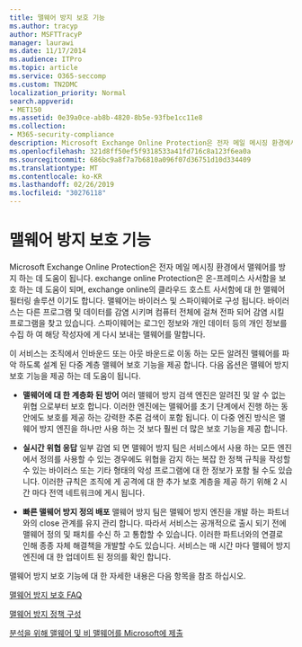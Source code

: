 ```yaml
---
title: 맬웨어 방지 보호 기능
ms.author: tracyp
author: MSFTTracyP
manager: laurawi
ms.date: 11/17/2014
ms.audience: ITPro
ms.topic: article
ms.service: O365-seccomp
ms.custom: TN2DMC
localization_priority: Normal
search.appverid:
- MET150
ms.assetid: 0e39a0ce-ab8b-4820-8b5e-93fbe1cc11e8
ms.collection:
- M365-security-compliance
description: Microsoft Exchange Online Protection은 전자 메일 메시징 환경에서 맬웨어를 방지 하는 데 도움이 됩니다. 맬웨어는 바이러스 및 스파이웨어로 구성 됩니다. 바이러스는 다른 프로그램 및 데이터를 감염 시키며 컴퓨터 전체에 걸쳐 전파 되어 감염 시킬 프로그램을 찾고 있습니다. 스파이웨어는 로그인 정보와 개인 데이터 등의 개인 정보를 수집 하 여 해당 작성자에 게 다시 보내는 맬웨어를 말합니다.
ms.openlocfilehash: 321d8ff50ef5f9318533a41fd716c8a123f6ea0a
ms.sourcegitcommit: 686bc9a8f7a7b6810a096f07d36751d10d334409
ms.translationtype: MT
ms.contentlocale: ko-KR
ms.lasthandoff: 02/26/2019
ms.locfileid: "30276118"
---
```

# <a name="anti-malware-protection"></a>맬웨어 방지 보호 기능

Microsoft Exchange Online Protection은 전자 메일 메시징 환경에서 맬웨어를 방지 하는 데 도움이 됩니다. exchange online Protection은 온-프레미스 사서함을 보호 하는 데 도움이 되며, exchange online의 클라우드 호스트 사서함에 대 한 맬웨어 필터링 솔루션 이기도 합니다. 맬웨어는 바이러스 및 스파이웨어로 구성 됩니다. 바이러스는 다른 프로그램 및 데이터를 감염 시키며 컴퓨터 전체에 걸쳐 전파 되어 감염 시킬 프로그램을 찾고 있습니다. 스파이웨어는 로그인 정보와 개인 데이터 등의 개인 정보를 수집 하 여 해당 작성자에 게 다시 보내는 맬웨어를 말합니다. 
  
이 서비스는 조직에서 인바운드 또는 아웃 바운드로 이동 하는 모든 알려진 맬웨어를 파악 하도록 설계 된 다중 계층 맬웨어 보호 기능을 제공 합니다. 다음 옵션은 맬웨어 방지 보호 기능을 제공 하는 데 도움이 됩니다.
  
- **맬웨어에 대 한 계층화 된 방어** 여러 맬웨어 방지 검색 엔진은 알려진 및 알 수 없는 위협 으로부터 보호 합니다. 이러한 엔진에는 맬웨어를 초기 단계에서 진행 하는 동안에도 보호를 제공 하는 강력한 추론 검색이 포함 됩니다. 이 다중 엔진 방식은 맬웨어 방지 엔진을 하나만 사용 하는 것 보다 훨씬 더 많은 보호 기능을 제공 합니다. 
    
- **실시간 위협 응답** 일부 감염 되 면 맬웨어 방지 팀은 서비스에서 사용 하는 모든 엔진에서 정의를 사용할 수 있는 경우에도 위협을 감지 하는 복잡 한 정책 규칙을 작성할 수 있는 바이러스 또는 기타 형태의 악성 프로그램에 대 한 정보가 포함 될 수도 있습니다. 이러한 규칙은 조직에 게 공격에 대 한 추가 보호 계층을 제공 하기 위해 2 시간 마다 전역 네트워크에 게시 됩니다. 
    
- **빠른 맬웨어 방지 정의 배포** 맬웨어 방지 팀은 맬웨어 방지 엔진을 개발 하는 파트너와의 close 관계를 유지 관리 합니다. 따라서 서비스는 공개적으로 출시 되기 전에 맬웨어 정의 및 패치를 수신 하 고 통합할 수 있습니다. 이러한 파트너와의 연결로 인해 종종 자체 해결책을 개발할 수도 있습니다. 서비스는 매 시간 마다 맬웨어 방지 엔진에 대 한 업데이트 된 정의를 확인 합니다. 
    
맬웨어 방지 보호 기능에 대 한 자세한 내용은 다음 항목을 참조 하십시오. 
  
[맬웨어 방지 보호 FAQ](anti-malware-protection-faq-eop.md)
  
[맬웨어 방지 정책 구성](configure-anti-malware-policies.md)
  
[분석을 위해 맬웨어 및 비 맬웨어를 Microsoft에 제출](submitting-malware-and-non-malware-to-microsoft-for-analysis.md)
  

